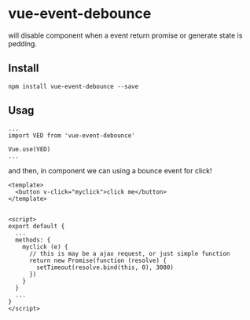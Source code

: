 # vue-event-debounce

will disable component when a event return promise or generate state is pedding.

## Install

`npm install vue-event-debounce --save`

## Usag

```
...
import VED from 'vue-event-debounce'

Vue.use(VED)
...
```

and then, in component we can using a bounce event for click!

```
<template>
  <button v-click="myclick">click me</button>
</template>


<script>
export default {
  ...
  methods: {
    myclick (e) {
      // this is may be a ajax request, or just simple function
      return new Promise(function (resolve) {
        setTimeout(resolve.bind(this, 0), 3000)
      })
    }
  }
  ...
}
</script>
```
